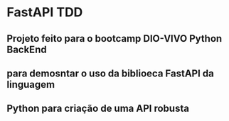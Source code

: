 # FastAPI TDD

## Projeto feito para o bootcamp DIO-VIVO Python BackEnd 
## para demosntar o uso da biblioeca FastAPI da linguagem 
## Python para criação de uma API robusta
